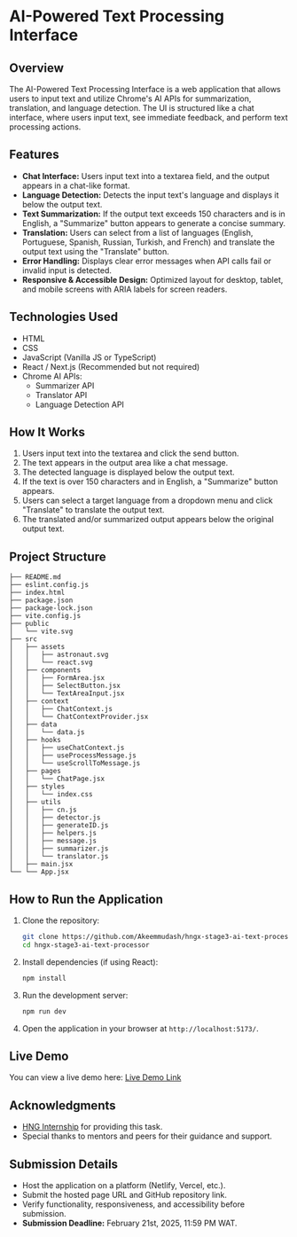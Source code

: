 # AI-Powered Text Processing Interface

## Overview

The AI-Powered Text Processing Interface is a web application that allows users to input text and utilize Chrome's AI APIs for summarization, translation, and language detection. The UI is structured like a chat interface, where users input text, see immediate feedback, and perform text processing actions.

## Features

- **Chat Interface:** Users input text into a textarea field, and the output appears in a chat-like format.
- **Language Detection:** Detects the input text's language and displays it below the output text.
- **Text Summarization:** If the output text exceeds 150 characters and is in English, a "Summarize" button appears to generate a concise summary.
- **Translation:** Users can select from a list of languages (English, Portuguese, Spanish, Russian, Turkish, and French) and translate the output text using the "Translate" button.
- **Error Handling:** Displays clear error messages when API calls fail or invalid input is detected.
- **Responsive & Accessible Design:** Optimized layout for desktop, tablet, and mobile screens with ARIA labels for screen readers.

## Technologies Used

- HTML
- CSS
- JavaScript (Vanilla JS or TypeScript)
- React / Next.js (Recommended but not required)
- Chrome AI APIs:
  - Summarizer API
  - Translator API
  - Language Detection API

## How It Works

1. Users input text into the textarea and click the send button.
2. The text appears in the output area like a chat message.
3. The detected language is displayed below the output text.
4. If the text is over 150 characters and in English, a "Summarize" button appears.
5. Users can select a target language from a dropdown menu and click "Translate" to translate the output text.
6. The translated and/or summarized output appears below the original output text.

## Project Structure

```text
├── README.md
├── eslint.config.js
├── index.html
├── package.json
├── package-lock.json
├── vite.config.js
├── public
│   └── vite.svg
├── src
│   ├── assets
│   │   ├── astronaut.svg
│   │   └── react.svg
│   ├── components
│   │   ├── FormArea.jsx
│   │   ├── SelectButton.jsx
│   │   └── TextAreaInput.jsx
│   ├── context
│   │   ├── ChatContext.js
│   │   └── ChatContextProvider.jsx
│   ├── data
│   │   └── data.js
│   ├── hooks
│   │   ├── useChatContext.js
│   │   ├── useProcessMessage.js
│   │   └── useScrollToMessage.js
│   ├── pages
│   │   └── ChatPage.jsx
│   ├── styles
│   │   └── index.css
│   ├── utils
│   │   ├── cn.js
│   │   ├── detector.js
│   │   ├── generateID.js
│   │   ├── helpers.js
│   │   ├── message.js
│   │   ├── summarizer.js
│   │   └── translator.js
│   ├── main.jsx
└── └── App.jsx

```

## How to Run the Application

1. Clone the repository:
   ```sh
   git clone https://github.com/Akeemmudash/hngx-stage3-ai-text-processor.git
   cd hngx-stage3-ai-text-processor
   ```
2. Install dependencies (if using React):
   ```sh
   npm install
   ```
3. Run the development server:
   ```sh
   npm run dev
   ```
4. Open the application in your browser at `http://localhost:5173/`.

## Live Demo

You can view a live demo here: [Live Demo Link](https://x-line-ai-text-processor.netlify.app/)

## Acknowledgments

- [HNG Internship](https://hng.tech) for providing this task.
- Special thanks to mentors and peers for their guidance and support.

## Submission Details

- Host the application on a platform (Netlify, Vercel, etc.).
- Submit the hosted page URL and GitHub repository link.
- Verify functionality, responsiveness, and accessibility before submission.
- **Submission Deadline:** February 21st, 2025, 11:59 PM WAT.

